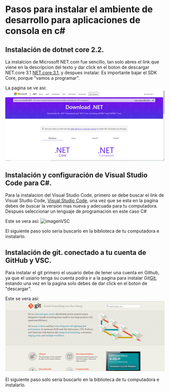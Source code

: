 # Pasos para instalar el ambiente de desarrollo para aplicaciones de consola en c#

## Instalación de dotnet core 2.2.

La instalcion de Microsoft NET.com fue sencillo, tan solo abres el link que viene en la descripcion del texto y dar click en el boton de descargar NET.core 3.1 [NET.core 3.1](https://dotnet.microsoft.com/download/dotnet-core/3.1), y despues instalar. Es importante bajar el SDK Core, porque "vamos a programar". 


La pagina se ve asi:
![imagennet](https://github.com/Juannino27/GarciaRiosPOO/blob/master/img.png)
## Instalación y configuración de Visual Studio Code para C#.


Para la instalacion del Visual Studio Code, primero se debe buscar el link de Visual Studio Code, [Visual Studio Code](https://code.visualstudio.com/), una vez que se esta en la pagina debes de buscar la version mas nueva y adecuada para tu computadora. Despues seleccionar un lenguaje de programacion en este caso C#

Este se vera asi:
![imagenVSC](./IMG/visualstudiocode.j)

El siguiente paso solo seria buscarlo en la biblioteca de tu computadora e instalarlo.


## Instalación de git. conectado a tu cuenta de GitHub y VSC.

Para instalar el git primero el usuario debe de tener una cuenta en Github, ya que el usiario tenga su cuenta podra ir a la pagina para instalar Git[Git](https://git-scm.com/), estando una vez en la pagina solo debes de dar click en el boton de "descargar".

Este se vera asi:
![imagengit](https://github.com/Juannino27/GarciaRiosPOO/blob/master/imagengit.png)

El siguiente paso solo seria buscarlo en la biblioteca de tu computadora e instalarlo.